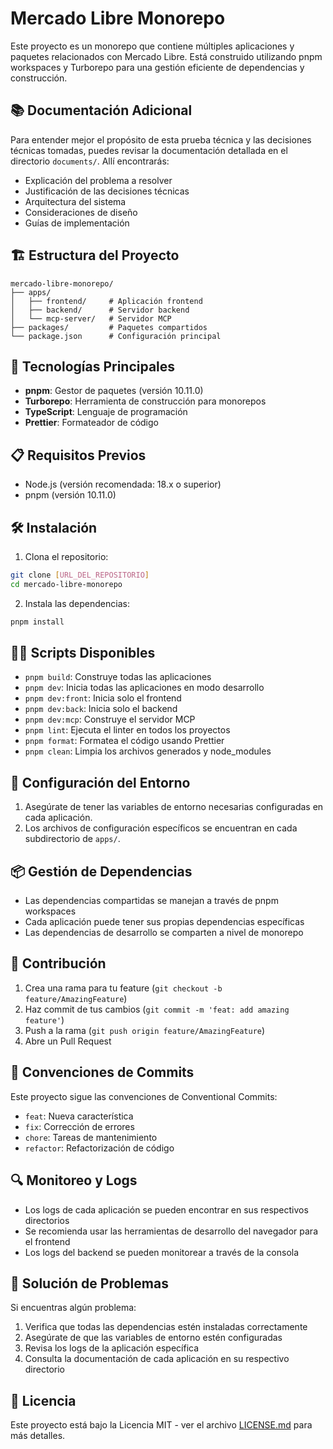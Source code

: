 # Mercado Libre Monorepo

Este proyecto es un monorepo que contiene múltiples aplicaciones y paquetes relacionados con Mercado Libre. Está construido utilizando pnpm workspaces y Turborepo para una gestión eficiente de dependencias y construcción.

## 📚 Documentación Adicional

Para entender mejor el propósito de esta prueba técnica y las decisiones técnicas tomadas, puedes revisar la documentación detallada en el directorio `documents/`. Allí encontrarás:
- Explicación del problema a resolver
- Justificación de las decisiones técnicas
- Arquitectura del sistema
- Consideraciones de diseño
- Guías de implementación

## 🏗️ Estructura del Proyecto

```
mercado-libre-monorepo/
├── apps/
│   ├── frontend/     # Aplicación frontend
│   ├── backend/      # Servidor backend
│   └── mcp-server/   # Servidor MCP
├── packages/         # Paquetes compartidos
└── package.json      # Configuración principal
```

## 🚀 Tecnologías Principales

- **pnpm**: Gestor de paquetes (versión 10.11.0)
- **Turborepo**: Herramienta de construcción para monorepos
- **TypeScript**: Lenguaje de programación
- **Prettier**: Formateador de código

## 📋 Requisitos Previos

- Node.js (versión recomendada: 18.x o superior)
- pnpm (versión 10.11.0)

## 🛠️ Instalación

1. Clona el repositorio:
```bash
git clone [URL_DEL_REPOSITORIO]
cd mercado-libre-monorepo
```

2. Instala las dependencias:
```bash
pnpm install
```

## 🏃‍♂️ Scripts Disponibles

- `pnpm build`: Construye todas las aplicaciones
- `pnpm dev`: Inicia todas las aplicaciones en modo desarrollo
- `pnpm dev:front`: Inicia solo el frontend
- `pnpm dev:back`: Inicia solo el backend
- `pnpm dev:mcp`: Construye el servidor MCP
- `pnpm lint`: Ejecuta el linter en todos los proyectos
- `pnpm format`: Formatea el código usando Prettier
- `pnpm clean`: Limpia los archivos generados y node_modules

## 🔧 Configuración del Entorno

1. Asegúrate de tener las variables de entorno necesarias configuradas en cada aplicación.
2. Los archivos de configuración específicos se encuentran en cada subdirectorio de `apps/`.

## 📦 Gestión de Dependencias

- Las dependencias compartidas se manejan a través de pnpm workspaces
- Cada aplicación puede tener sus propias dependencias específicas
- Las dependencias de desarrollo se comparten a nivel de monorepo

## 🤝 Contribución

1. Crea una rama para tu feature (`git checkout -b feature/AmazingFeature`)
2. Haz commit de tus cambios (`git commit -m 'feat: add amazing feature'`)
3. Push a la rama (`git push origin feature/AmazingFeature`)
4. Abre un Pull Request

## 📝 Convenciones de Commits

Este proyecto sigue las convenciones de Conventional Commits:
- `feat`: Nueva característica
- `fix`: Corrección de errores
- `chore`: Tareas de mantenimiento
- `refactor`: Refactorización de código

## 🔍 Monitoreo y Logs

- Los logs de cada aplicación se pueden encontrar en sus respectivos directorios
- Se recomienda usar las herramientas de desarrollo del navegador para el frontend
- Los logs del backend se pueden monitorear a través de la consola

## 🚨 Solución de Problemas

Si encuentras algún problema:
1. Verifica que todas las dependencias estén instaladas correctamente
2. Asegúrate de que las variables de entorno estén configuradas
3. Revisa los logs de la aplicación específica
4. Consulta la documentación de cada aplicación en su respectivo directorio

## 📄 Licencia

Este proyecto está bajo la Licencia MIT - ver el archivo [LICENSE.md](LICENSE.md) para más detalles.